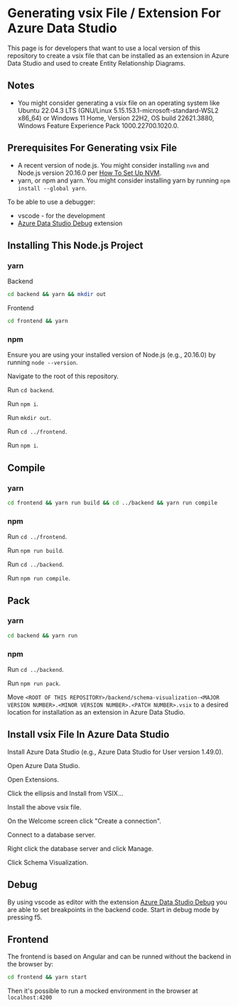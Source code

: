 # Generating vsix File / Extension For Azure Data Studio

This page is for developers that want to use a local version of this repository to create a vsix file that can be installed as an extension in Azure Data Studio and used to create Entity Relationship Diagrams.

## Notes

- You might consider generating a vsix file on an operating system like Ubuntu 22.04.3 LTS (GNU/Linux 5.15.153.1-microsoft-standard-WSL2 x86_64) or Windows 11 Home, Version 22H2, OS build 22621.3880, Windows Feature Experience Pack 1000.22700.1020.0.

## Prerequisites For Generating vsix File

- A recent version of node.js. You might consider installing `nvm` and Node.js version 20.16.0 per [How To Set Up NVM](https://github.com/tslever/React/blob/main/How_To_Set_Up_NVM.md).
- yarn, or npm and yarn. You might consider installing yarn by running `npm install --global yarn`.

To be able to use a debugger:
- vscode - for the development
- [Azure Data Studio Debug](https://marketplace.visualstudio.com/items?itemName=ms-mssql.sqlops-debug) extension

## Installing This Node.js Project

### yarn

Backend
```sh
cd backend && yarn && mkdir out
```

Frontend
```sh
cd frontend && yarn
```

### npm

Ensure you are using your installed version of Node.js (e.g., 20.16.0) by running `node --version`.

Navigate to the root of this repository.

Run `cd backend`.

Run `npm i`.

Run `mkdir out`.

Run `cd ../frontend`.

Run `npm i`.

## Compile 

### yarn

```sh
cd frontend && yarn run build && cd ../backend && yarn run compile
```

### npm

Run `cd ../frontend`.

Run `npm run build`.

Run `cd ../backend`.

Run `npm run compile`.

## Pack

### yarn

```sh
cd backend && yarn run
```

### npm

Run `cd ../backend`.

Run `npm run pack`.

Move `<ROOT OF THIS REPOSITORY>/backend/schema-visualization-<MAJOR VERSION NUMBER>.<MINOR VERSION NUMBER>.<PATCH NUMBER>.vsix` to a desired location for installation as an extension in Azure Data Studio.

## Install vsix File In Azure Data Studio

Install Azure Data Studio (e.g., Azure Data Studio for User version 1.49.0).

Open Azure Data Studio.

Open Extensions.

Click the ellipsis and Install from VSIX...

Install the above vsix file.

On the Welcome screen click "Create a connection".

Connect to a database server.

Right click the database server and click Manage.

Click Schema Visualization.

## Debug

By using vscode as editor with the extension [Azure Data Studio Debug](https://marketplace.visualstudio.com/items?itemName=ms-mssql.sqlops-debug) you are able to set breakpoints in the backend code. Start in debug mode by pressing f5.

## Frontend

The frontend is based on Angular and can be runned without the backend in the browser by:

```sh
cd frontend && yarn start
```

Then it's possible to run a mocked environment in the browser at `localhost:4200`
